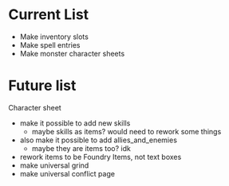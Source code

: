 # Current List
 - Make inventory slots
 - Make spell entries
 - Make monster character sheets

# Future list
Character sheet
 - make it possible to add new skills
    - maybe skills as items? would need to rework some things
 - also make it possible to add allies_and_enemies
    - maybe they are items too? idk
 - rework items to be Foundry Items, not text boxes
 - make universal grind
 - make universal conflict page